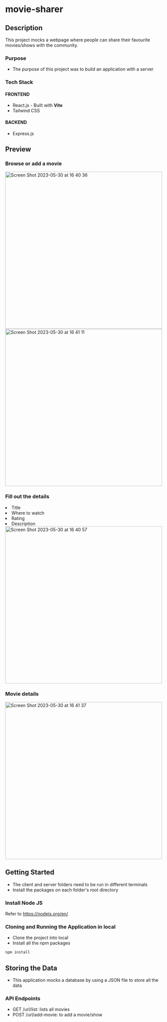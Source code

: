 # movie-sharer
## Description
This project mocks a webpage where people can share their favourite movies/shows with the community.
### Purpose
* The purpose of this project was to build an application with a server
### Tech Stack
#### FRONTEND
* React.js - Built with <strong>Vite</strong>
* Tailwind CSS
#### BACKEND
* Express.js

## Preview
### Browse or add a movie<br>
<img width="500" alt="Screen Shot 2023-05-30 at 16 40 36" src="https://github.com/samuel-santos91/movie-sharer/assets/107240729/5c33502d-fe1b-4fa8-aa27-6f2d9ac66073"><br>
<img width="500" alt="Screen Shot 2023-05-30 at 16 41 11" src="https://github.com/samuel-santos91/movie-sharer/assets/107240729/b0b3e504-7867-4e32-8b3f-7d39df147ccd">


### Fill out the details<br>
<li>Title</li>
<li>Where to watch</li>
<li>Rating</li>
<li>Description</li>

<img width="500" alt="Screen Shot 2023-05-30 at 16 40 57" src="https://github.com/samuel-santos91/movie-sharer/assets/107240729/9d3afac3-8fa7-4308-a852-40b5f16c4573">


### Movie details<br>
<img width="500" alt="Screen Shot 2023-05-30 at 16 41 37" src="https://github.com/samuel-santos91/movie-sharer/assets/107240729/c03203e2-8c3f-4a4f-b8f4-8f8f262b4323">

## Getting Started
* The client and server folders need to be run in different terminals
* Install the packages on each folder's root directory
### Install Node JS
Refer to https://nodejs.org/en/

### Cloning and Running the Application in local
* Clone the project into local
* Install all the npm packages

```bash
npm install
```
## Storing the Data
* This application mocks a database by using a JSON file to store all the data
### API Endpoints
* GET /url/list: lists all movies
* POST /url/add-movie: to add a movie/show

